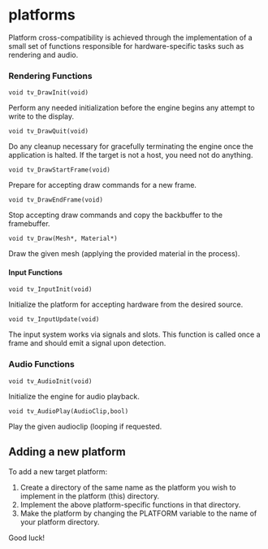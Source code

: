 # platforms
Platform cross-compatibility is achieved through the implementation of a small set of functions responsible for hardware-specific tasks such as rendering and audio.

### Rendering Functions
```
void tv_DrawInit(void) 
```
Perform any needed initialization before the engine begins any attempt to write to the display.

```
void tv_DrawQuit(void)
```
Do any cleanup necessary for gracefully terminating the engine once the application is halted.  If the target is not a host, you need not do anything.

```
void tv_DrawStartFrame(void)
```
Prepare for accepting draw commands for a new frame.

```
void tv_DrawEndFrame(void)
```
Stop accepting draw commands and copy the backbuffer to the framebuffer.

```
void tv_Draw(Mesh*, Material*)
```
Draw the given mesh (applying the provided material in the process).

#### Input Functions 
```
void tv_InputInit(void)
```
Initialize the platform for accepting hardware from the desired source.

```
void tv_InputUpdate(void)
```
The input system works via signals and slots.  This function is called once a frame and should emit a signal upon detection.

### Audio Functions
```
void tv_AudioInit(void)
```
Initialize the engine for audio playback.

```
void tv_AudioPlay(AudioClip,bool)
```
Play the given audioclip (looping if requested. 


## Adding a new platform
To add a new target platform:
1) Create a directory of the same name as the platform you wish to implement in the platform (this) directory.
2) Implement the above platform-specific functions in that directory.
3) Make the platform by changing the PLATFORM variable to the name of  your platform directory.

Good luck!

